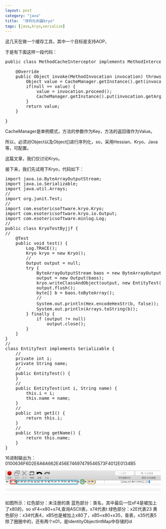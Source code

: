 ```yaml
---
layout: post
category: "java"
title:  "序列化利器kryo"
tags: [java,kryo,serialize]
---
```


这几天在做一个缓存工具，其中一个目标是支持AOP，

于是有下面这样一段代码：

<pre class="prettyPrint">
public class MethodCacheInterceptor implements MethodInterceptor {

    @Override
    public Object invoke(MethodInvocation invocation) throws Throwable {
        Object value = CacheManager.getInstance().get(invocation.getArguments());
        if(null == value) {
            value = invocation.proceed();
            CacheManager.getInstance().put(invocation.getArguments(), value);
        }
        return value;
    }

}
</pre>

CacheManager是单例模式，方法的参数作为Key，方法的返回值作为Value。

所以，必须对Object以及Object[]进行序列化，so，采用Hessian、Kryo、Java等，可配置。

这篇文章，我们仅讨论Kryo。

接下来，我们先试用下Kryo，代码如下：

<pre class="prettyPrint">
import java.io.ByteArrayOutputStream;
import java.io.Serializable;
import java.util.Arrays;
//
import org.junit.Test;
//
import com.esotericsoftware.kryo.Kryo;
import com.esotericsoftware.kryo.io.Output;
import com.esotericsoftware.minlog.Log;
//
public class KryoTestByjjf {
//
    @Test
    public void test() {
        Log.TRACE();
        Kryo kryo = new Kryo();
        //
        Output output = null;
        try {
            ByteArrayOutputStream baos = new ByteArrayOutputStream();
            output = new Output(baos);
            kryo.writeClassAndObject(output, new EntityTest(23, "45"));
            output.flush();
            byte[] b = baos.toByteArray();
            //
            System.out.println(Hex.encodeHexStr(b, false)); //将byte数组转换为16进制
            System.out.println(Arrays.toString(b));
        } finally {
            if (output != null)
                output.close();
        }
    }
}
//
class EntityTest implements Serializable {
    //
    private int i;
    private String name;
    //
    public EntityTest() {
    }
    //
    public EntityTest(int i, String name) {
        this.i = i;
        this.name = name;
    }
    //
    public int getI() {
        return this.i;
    }
    //
    public String getName() {
        return this.name;
    }
}
</pre>

16进制输出为：0100636F6D2E6A6A662E456E74697479546573F4012E0134B5

![hello](/img/kryo-first.png) 

如图所示：红色部分：未注册的类
        蓝色部分：类名，其中最后一位xF4是被加上了x80的，so xF4=x80+x74,查询ASCII表，x74代表t
        绿色部分：x2E代表23
        黄色部分：x34代表4，xB5也是被加上x80了，xB5=x80+x35，查表，x35代表5
        除了圈圈中的，还有两个x01，是IdentityObjectIntMap中存储的id





